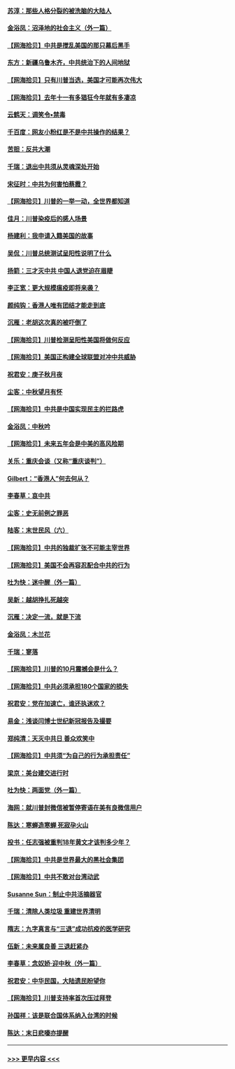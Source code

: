 #### [苏淳：那些人格分裂的被洗脑的大陆人](../pages/nsc993/n12467858.md?t=10111502) 
#### [金浴凤：沼泽地的社会主义（外一篇）](../pages/nsc993/n12467792.md?t=10111502) 
#### [【网海拾贝】中共是搅乱美国的那只幕后黑手](../pages/nsc993/n12467700.md?t=10111502) 
#### [东方：新疆乌鲁木齐，中共统治下的人间地狱](../pages/nsc993/n12466075.md?t=10111502) 
#### [【网海拾贝】只有川普当选，美国才可能再次伟大](../pages/nsc993/n12466013.md?t=10111502) 
#### [【网海拾贝】去年十一有多猖狂今年就有多凄凉](../pages/nsc993/n12463649.md?t=10111502) 
#### [云鹤天：调笑令▪禁毒](../pages/nsc993/n12462975.md?t=10111502) 
#### [千百度：网友小粉红是不是中共操作的结果？](../pages/nsc993/n12461025.md?t=10111502) 
#### [苦胆：反共大潮](../pages/nsc993/n12459469.md?t=10111502) 
#### [千瑞：退出中共须从灵魂深处开始](../pages/nsc993/n12459437.md?t=10111502) 
#### [宋征时：中共为何害怕蔡霞？](../pages/nsc993/n12459097.md?t=10111502) 
#### [【网海拾贝】川普的一举一动，全世界都知道](../pages/nsc993/n12458825.md?t=10111502) 
#### [佳月：川普染疫后的感人场景](../pages/nsc993/n12456994.md?t=10111502) 
#### [杨建利：我申请入籍美国的故事](../pages/nsc993/n12455635.md?t=10111502) 
#### [吴侃：川普总统测试呈阳性说明了什么](../pages/nsc993/n12451869.md?t=10111502) 
#### [扬箭：三才灭中共 中国人退党迫在眉睫](../pages/nsc993/n12451842.md?t=10111502) 
#### [李正宽：更大规模瘟疫即将来袭？](../pages/nsc993/n12451455.md?t=10111502) 
#### [颜纯钩：香港人唯有团结才能走到底](../pages/nsc993/n12450870.md?t=10111502) 
#### [沉雁：老胡这次真的被吓倒了](../pages/nsc993/n12449796.md?t=10111502) 
#### [【网海拾贝】川普检测呈阳性美国将做何反应](../pages/nsc993/n12449042.md?t=10111502) 
#### [【网海拾贝】美国正构建全球联盟对冲中共威胁](../pages/nsc993/n12446580.md?t=10111502) 
#### [祝君安：庚子秋月夜](../pages/nsc993/n12445870.md?t=10111502) 
#### [尘客：中秋望月有怀](../pages/nsc993/n12444632.md?t=10111502) 
#### [【网海拾贝】中共是中国实现民主的拦路虎](../pages/nsc993/n12443573.md?t=10111502) 
#### [金浴凤：中秋吟](../pages/nsc993/n12441773.md?t=10111502) 
#### [【网海拾贝】未来五年会是中美的高风险期](../pages/nsc993/n12440760.md?t=10111502) 
#### [关乐：重庆会谈（又称“重庆谈判”）](../pages/nsc993/n12437525.md?t=10111502) 
#### [Gilbert：“香港人”何去何从？](../pages/nsc993/n12435894.md?t=10111502) 
#### [李春草：哀中共](../pages/nsc993/n12435874.md?t=10111502) 
#### [尘客：史无前例之罪恶](../pages/nsc993/n12435762.md?t=10111502) 
#### [陆客：末世民风（六）](../pages/nsc993/n12435354.md?t=10111502) 
#### [【网海拾贝】中共的独裁扩张不可能主宰世界](../pages/nsc993/n12435151.md?t=10111502) 
#### [【网海拾贝】美国不会再容忍配合中共的行为](../pages/nsc993/n12433808.md?t=10111502) 
#### [吐为快：迷中醒（外一篇）](../pages/nsc993/n12433585.md?t=10111502) 
#### [吴新：越胡挣扎死越突](../pages/nsc993/n12433562.md?t=10111502) 
#### [沉雁：决定一流，就是下流](../pages/nsc993/n12432128.md?t=10111502) 
#### [金浴凤：木兰花](../pages/nsc993/n12432124.md?t=10111502) 
#### [千瑞：寥落](../pages/nsc993/n12432071.md?t=10111502) 
#### [【网海拾贝】川普的10月震撼会是什么？](../pages/nsc993/n12431624.md?t=10111502) 
#### [【网海拾贝】中共必须承担180个国家的损失](../pages/nsc993/n12428893.md?t=10111502) 
#### [祝君安：党在加速亡，谁还执迷欢？](../pages/nsc993/n12428652.md?t=10111502) 
#### [易金：浅谈闫博士世纪新冠报告及撮要](../pages/nsc993/n12426822.md?t=10111502) 
#### [郑纯清：天灭中共日 善众欢笑中](../pages/nsc993/n12426784.md?t=10111502) 
#### [【网海拾贝】中共须“为自己的行为承担责任”](../pages/nsc993/n12426067.md?t=10111502) 
#### [梁京：美台建交进行时](../pages/nsc993/n12424066.md?t=10111502) 
#### [吐为快：两面党（外一篇）](../pages/nsc993/n12424043.md?t=10111502) 
#### [海网：就川普封微信被暂停寄语在美有良微信用户](../pages/nsc993/n12424021.md?t=10111502) 
#### [陈达：寒蝉造寒蝉 死寂孕火山](../pages/nsc993/n12423958.md?t=10111502) 
#### [投书：任志强被重判18年黄文才该判多少年？](../pages/nsc993/n12423672.md?t=10111502) 
#### [【网海拾贝】中共是世界最大的黑社会集团](../pages/nsc993/n12423543.md?t=10111502) 
#### [【网海拾贝】中共不敢对台湾动武](../pages/nsc993/n12421418.md?t=10111502) 
#### [Susanne Sun：制止中共活摘器官](../pages/nsc993/n12419654.md?t=10111502) 
#### [千瑞：清除人类垃圾 重建世界清明](../pages/nsc993/n12419414.md?t=10111502) 
#### [隋志：九字真言与“三退”成功抗疫的医学研究](../pages/nsc993/n12419248.md?t=10111502) 
#### [伍新：未来属良善 三退赶紧办](../pages/nsc993/n12418496.md?t=10111502) 
#### [李春草：念奴娇·迎中秋（外一篇）](../pages/nsc993/n12418465.md?t=10111502) 
#### [祝君安：中华民国，大陆遗民盼望你](../pages/nsc993/n12418089.md?t=10111502) 
#### [【网海拾贝】川普支持率首次压过拜登](../pages/nsc993/n12418050.md?t=10111502) 
#### [孙国祥：该是联合国体系纳入台湾的时候](../pages/nsc993/n12417369.md?t=10111502) 
#### [陈达：末日悲嚎亦提醒](../pages/nsc993/n12416736.md?t=10111502) 

----
#### [ >>> 更早内容 <<< ](../indexes/nsc993-earlier.md)

